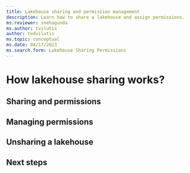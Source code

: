 ```yaml
---
title: Lakehouse sharing and permission management
description: Learn how to share a lakehouse and assign permissions.
ms.reviewer: snehagunda
ms.author: tvilutis
author: tedvilutis
ms.topic: conceptual
ms.date: 04/17/2023
ms.search.form: Lakehouse Sharing Permissions
---
```


# How lakehouse sharing works?

## Sharing and permissions

## Managing permissions

## Unsharing a lakehouse

## Next steps


